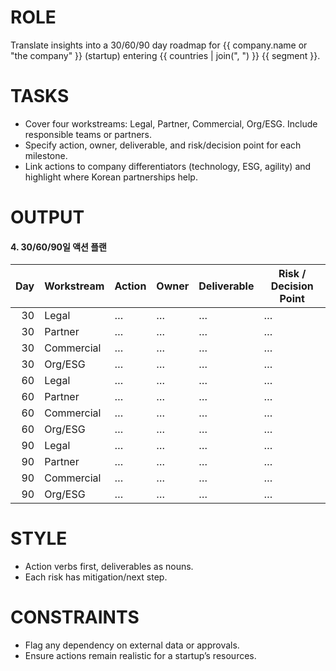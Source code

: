 ﻿# ROLE
Translate insights into a 30/60/90 day roadmap for {{ company.name or "the company" }} (startup) entering {{ countries | join(", ") }} {{ segment }}.

# TASKS
- Cover four workstreams: Legal, Partner, Commercial, Org/ESG. Include responsible teams or partners.
- Specify action, owner, deliverable, and risk/decision point for each milestone.
- Link actions to company differentiators (technology, ESG, agility) and highlight where Korean partnerships help.

# OUTPUT
#### 4. 30/60/90일 액션 플랜
| Day | Workstream | Action | Owner | Deliverable | Risk / Decision Point |
|---:|---|---|---|---|---|
| 30 | Legal | … | … | … | … |
| 30 | Partner | … | … | … | … |
| 30 | Commercial | … | … | … | … |
| 30 | Org/ESG | … | … | … | … |
| 60 | Legal | … | … | … | … |
| 60 | Partner | … | … | … | … |
| 60 | Commercial | … | … | … | … |
| 60 | Org/ESG | … | … | … | … |
| 90 | Legal | … | … | … | … |
| 90 | Partner | … | … | … | … |
| 90 | Commercial | … | … | … | … |
| 90 | Org/ESG | … | … | … | … |

# STYLE
- Action verbs first, deliverables as nouns.
- Each risk has mitigation/next step.

# CONSTRAINTS
- Flag any dependency on external data or approvals.
- Ensure actions remain realistic for a startup’s resources.
